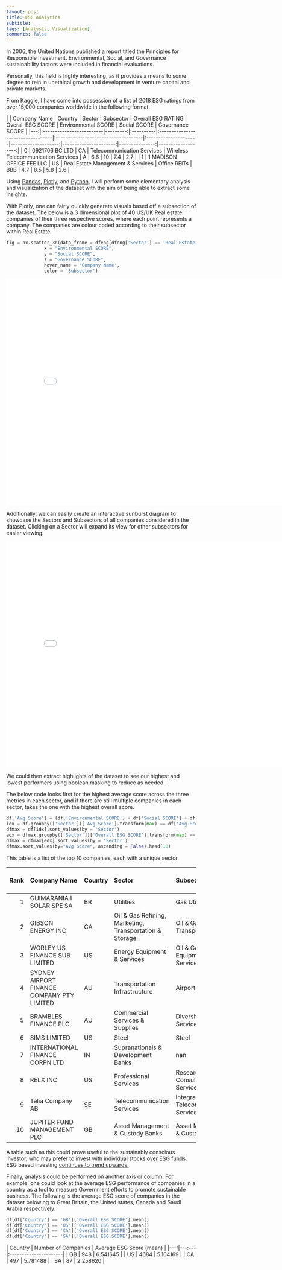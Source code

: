 ```yaml
---
layout: post
title: ESG Analytics
subtitle:
tags: [Analysis, Visualization]
comments: false
---
```


In 2006, the United Nations published a report titled the Principles for Responsible Investment.  Environmental, Social, and Governance sustainability factors were included in financial evaluations.

Personally, this field is highly interesting, as it provides a means to some degree to rein in unethical growth and development in venture capital and private markets.

From Kaggle, I have come into possession of a list of 2018 ESG ratings from over 15,000 companies worldwide in the following format.

|    | Company Name              | Country   | Sector                            | Subsector                           | Overall ESG RATING   |   Overall ESG SCORE |   Environmental SCORE |   Social SCORE |   Governance SCORE |
|---:|:-------------------------|---------:|:----------|:----------------------------------|:------------------------------------|:---------------------|--------------------:|----------------------:|---------------:|-------------------:|
|  0 | 0921706 BC LTD         | CA        | Telecommunication Services        | Wireless Telecommunication Services | A                    |                 6.6 |                  10   |            7.4 |                2.7 |
|  1 | 1 MADISON OFFICE FEE LLC  | US        | Real Estate Management & Services | Office REITs                        | BBB                  |                 4.7 |                   8.5 |            5.8 |                2.6 |

Using [Pandas](https://pandas.pydata.org/), [Plotly](https://plotly.com/), and [Python](https://www.python.org/), I will perform some elementary analysis and visualization of the dataset with the aim of being able to extract some insights.

With Plotly, one can fairly quickly generate visuals based off a subsection of the dataset.  The below is a 3 dimensional plot of 40 US/UK Real estate companies of their three respective scores, where each point represents a company.  The companies are colour coded according to their subsector within Real Estate.

```python
fig = px.scatter_3d(data_frame = dfeng[dfeng['Sector'] == 'Real Estate Development & Diversified Activities'],
              x = "Environmental SCORE",
              y = "Social SCORE",
              z = "Governance SCORE",
              hover_name = 'Company Name',
              color = 'Subsector')
```

<iframe src="/pages/RealEstate.html" style="width: 800px; height: 600px; border: 3px"></iframe>


Additionally, we can easily create an interactive sunburst diagram to showcase the Sectors and Subsectors of all companies considered in the dataset.  Clicking on a Sector will expand its view for other subsectors for easier viewing.

<iframe src="/pages/Sunburst.html" style="width: 800px; height: 600px; border: 3px"></iframe>

We could then extract highlights of the dataset to see our highest and lowest performers using boolean masking to reduce as needed.

The below code looks first for the highest average score across the three metrics in each sector, and if there are still multiple companies in each sector, takes the one with the highest overall score.

```python
df['Avg Score'] = (df['Environmental SCORE'] + df['Social SCORE'] + df['Governance SCORE'])/3
idx = df.groupby(['Sector'])['Avg Score'].transform(max) == df['Avg Score']
dfmax = df[idx].sort_values(by = 'Sector')
edx = dfmax.groupby(['Sector'])['Overall ESG SCORE'].transform(max) == dfmax['Overall ESG SCORE']
dfmax = dfmax[edx].sort_values(by = 'Sector')
dfmax.sort_values(by="Avg Score", ascending = False).head(10)
```

This table is a list of the top 10 companies, each with a unique sector.

| Rank   | Company Name                               | Country   | Sector                                                  | Subsector                             | Overall ESG RATING   |   Overall ESG SCORE |   Environmental SCORE |   Social SCORE |   Governance SCORE |   Avg Score |
|---:|:-------------------------------------------|:----------|:--------------------------------------------------------|:--------------------------------------|:---------------------|--------------------:|----------------------:|---------------:|-------------------:|------------:|
| 1 | GUIMARANIA I SOLAR SPE SA                  | BR        | Utilities                                               | Gas Utilities                         | AAA                  |                10   |                  10   |            9   |                7.4 |     8.8     |
| 2 | GIBSON ENERGY INC                          | CA        | Oil & Gas Refining, Marketing, Transportation & Storage | Oil & Gas Storage & Transportation    | AAA                  |                10   |                   8.6 |           10   |                7.3 |     8.63333 |
| 3 | WORLEY US FINANCE SUB LIMITED              | US        | Energy Equipment & Services                             | Oil & Gas Equipment & Services        | AAA                  |                10   |                   9.6 |           10   |                6.1 |     8.56667 |
| 4 | SYDNEY AIRPORT FINANCE COMPANY PTY LIMITED | AU        | Transportation Infrastructure                           | Airport Services                      | AAA                  |                10   |                  10   |            9.1 |                6.6 |     8.56667 |
| 5 | BRAMBLES FINANCE PLC                       | AU        | Commercial Services & Supplies                          | Diversified Support Services          | AAA                  |                10   |                   9.7 |            8.4 |                7.3 |     8.46667 |
| 6 | SIMS LIMITED                               | US        | Steel                                                   | Steel                                 | AAA                  |                10   |                   8.6 |            8.9 |                7.7 |     8.4     |
| 7 | INTERNATIONAL FINANCE CORPN LTD            | IN        | Supranationals & Development Banks                      | nan                                   | AAA                  |                10   |                   8.2 |            8.5 |                8.4 |     8.36667 |
| 8 | RELX INC                                   | US        | Professional Services                                   | Research & Consulting Services        | AAA                  |                10   |                  10   |            7.7 |                7.3 |     8.33333 |
| 9 | Telia Company AB                           | SE        | Telecommunication Services                              | Integrated Telecommunication Services | AAA                  |                10   |                  10   |            7.5 |                7.4 |     8.3     |
| 10 | JUPITER FUND MANAGEMENT PLC                | GB        | Asset Management & Custody Banks                        | Asset Management & Custody Banks      | AAA                  |                 9.7 |                  10   |            5.9 |                8.6 |     8.16667 |


A table such as this could prove useful to the sustainably conscious investor, who may prefer to invest with individual stocks over ESG funds.  ESG based investing [continues to trend upwards.](https://www.nerdwallet.com/article/investing/best-esg-funds)


Finally, analysis could be performed on another axis or column.  For example, one could look at the average ESG performance of companies in a country as a tool to measure Government efforts to promote sustainable business.  The following is the average ESG score of companies in the dataset belowing to Great Britain, the United states, Canada and Saudi Arabia respectively:

```python
df[df['Country'] == 'GB']['Overall ESG SCORE'].mean()
df[df['Country'] == 'US']['Overall ESG SCORE'].mean()
df[df['Country'] == 'CA']['Overall ESG SCORE'].mean()
df[df['Country'] == 'SA']['Overall ESG SCORE'].mean()
```

| Country | Number of Companies | Average ESG Score (mean) |
|---:|---:---|:----------------------|
| GB | 948 | 6.541645 |
| US | 4684 | 5.104169 |
| CA | 497 | 5.781488 |
| SA | 87 | 2.258620 |
